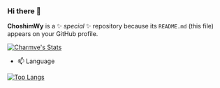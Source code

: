 ### Hi there 👋

**ChoshimWy** is a ✨ _special_ ✨ repository because its `README.md` (this file) appears on your GitHub profile.

<a href="https://github.com/anuraghazra/github-readme-stats">
  <img src="https://github-readme-stats.vercel.app/api?username=ChoshimWy&show_icons=true&hide_title=false&theme=cobalt" alt="Charmve's Stats">
</a>


- 📫 Language

 [![Top Langs](https://github-readme-stats.vercel.app/api/top-langs/?username=ChoshimWy&layout=compact)](https://github.com/anuraghazra/github-readme-stats)
<!--
Here are some ideas to get you started:

- 🔭 I’m currently working on ...
- 🌱 I’m currently learning ...
- 👯 I’m looking to collaborate on ...
- 🤔 I’m looking for help with ...
- 💬 Ask me about ...
- 📫 How to reach me: ...
- 😄 Pronouns: ...
- ⚡ Fun fact: ...
-->

